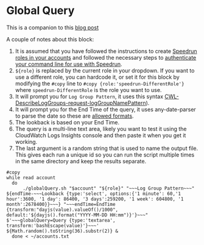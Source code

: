 # Global Query
This is a companion to this [blog post](https://speedrun.nobackspacecrew.com/blog/2023/11/14/the-global-query.html)

A couple of notes about this block:

1. It is assumed that you have followed the instructions to create [Speedrun roles in your accounts](https://github.com/No-Backspace-Crew/Speedrun/wiki/Creating-Speedrun-Roles) and followed the necessary steps to [authenticate your command line for use with Speedrun](https://github.com/No-Backspace-Crew/Speedrun/wiki/Getting-AWS-Credentials#getting-cli-credentials).
2.  `${role}` is replaced by the current role in your dropdown.  If you want to use a different role, you can hardcode it, or set it for this block by modifying the `#copy` line to `#copy {role:'speedrun-DifferentRole'}` where `speedrun-DifferentRole` is the role you want to use.
3.  It will prompt you for `Log Group Pattern`, it uses this syntax [CWL-DescribeLogGroups-request-logGroupNamePattern](https://docs.aws.amazon.com/AmazonCloudWatchLogs/latest/APIReference/API_DescribeLogGroups.html#CWL-DescribeLogGroups-request-logGroupNamePattern)).
4.  It will prompt you for the End Time of the query, it uses any-date-parser to parse the date so these are [allowed formats](https://www.npmjs.com/package/any-date-parser#exhaustive-list-of-date-formats).
5.  The lookback is based on your End Time.
6.  The query is a multi-line text area, likely you want to test it using the CloudWatch Logs Insights console and then paste it when you get it working.
7.  The last argument is a random string that is used to name the output file.  This gives each run a unique id so you can run the script multiple times in the same directory and keep the results separate.

```
#copy
while read account
  do
      ./globalQuery.sh "$account" "${role}" "~~~Log Group Pattern~~~" ${endTime-~~~Lookback {type:'select', options:{'1 minute': 60,'1 hour':3600, '1 day': 86400, '3 days':259200, '1 week': 604800, '1 month':2678400}}~~~} "~~~endTime=EndTime {transform:"dayjs(value).valueOf()/1000", default:'${dayjs().format("YYYY-MM-DD HH:mm")}'}~~~" $'~~~globalQuery=Query {type:'textarea', transform:'bashEscape(value)'}~~~' ${Math.random().toString(36).substr(2)} &
  done < ~/accounts.txt
```
